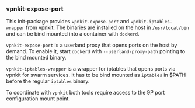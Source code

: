 ### vpnkit-expose-port

This init-package provides `vpnkit-expose-port` and `vpnkit-iptables-wrapper` from [vpnkit](http://github.com/moby/vpnkit.git). The binaries are installed on the host in `/usr/local/bin` and can be bind mounted into a container with `dockerd`.

`vpnkit-expose-port` is a userland proxy that opens ports on the host by demand. To enable it, start `dockerd` with `--userland-proxy-path` pointing to the bind mounted binary.

`vpnkit-iptables-wrapper` is a wrapper for iptables that opens ports via vpnkit for swarm services. It has to be bind mounted as `iptables` in $PATH before the regular `iptables` binary.

To coordinate with `vpnkit` both tools require access to the 9P port configuration mount point.
